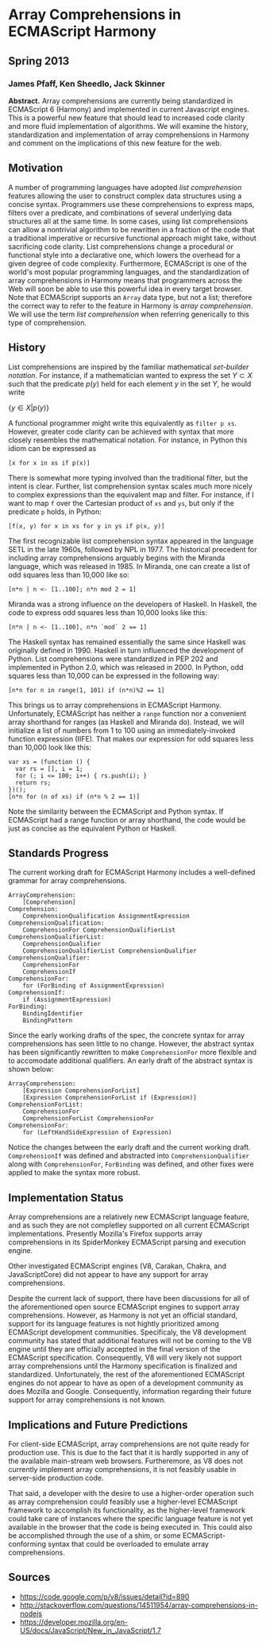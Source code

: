 # Array Comprehensions in ECMAScript Harmony
## Spring 2013
### James Pfaff, Ken Sheedlo, Jack Skinner

**Abstract.** Array comprehensions are currently being standardized in
ECMAScript 6 (Harmony) and implemented in current Javascript engines. This is a
powerful new feature that should lead to increased code clarity and more fluid
implementation of algorithms. We will examine the history, standardization and
implementation of array comprehensions in Harmony and comment on the
implications of this new feature for the web.

## Motivation

A number of programming languages have adopted *list comprehension* features
allowing the user to construct complex data structures using a concise syntax.
Programmers use these comprehensions to express maps, filters over a predicate,
and combinations of several underlying data structures all at the same time.  In
some cases, using list comprehensions can allow a nontrivial algorithm to be
rewritten in a fraction of the code that a traditional imperative or recursive
functional approach might take, without sacrificing code clarity. List
comprehensions change a procedural or functional style into a declarative one,
which lowers the overhead for a given degree of code complexity. Furthermore,
ECMAScript is one of the world's most popular programming languages, and the
standardization of array comprehensions in Harmony means that programmers across
the Web will soon be able to use this powerful idea in every target browser.
Note that ECMAScript supports an `Array` data type, but not a list; therefore
the correct way to refer to the feature in Harmony is *array comprehension*. We
will use the term *list comprehension* when referring generically to this type
of comprehension.

## History

List comprehensions are inspired by the familiar mathematical *set-builder
notation*. For instance, if a mathematician wanted to express the set $Y \subset
X$ such that the predicate $p(y)$ held for each element $y$ in the set $Y$, he
would write

$\{ y \in X | p(y) \}$

A functional programmer might write this equivalently as `filter p xs`. However,
greater code clarity can be achieved with syntax that more closely resembles the
mathematical notation. For instance, in Python this idiom can be expressed as

    [x for x in xs if p(x)]

There is somewhat more typing involved than the traditional filter, but the
intent is clear. Further, list comprehension syntax scales much more nicely to
complex expressions than the equivalent map and filter. For instance, if I want
to map `f` over the Cartesian product of `xs` and `ys`, but only if the
predicate `p` holds, in Python:

    [f(x, y) for x in xs for y in ys if p(x, y)]

The first recognizable list comprehension syntax appeared in the language SETL
in the late 1960s, followed by NPL in 1977. The historical precedent for including array
comprehensions arguably begins with the Miranda language, which was released in
1985. In Miranda, one can create a list of odd squares less than 10,000 like so:

    [n*n | n <- [1..100]; n*n mod 2 = 1]

Miranda was a strong influence on the developers of Haskell. In Haskell, the
code to express odd squares less than 10,000 looks like this:

    [n*n | n <- [1..100], n*n `mod` 2 == 1]

The Haskell syntax has remained essentially the same since Haskell was
originally defined in 1990. Haskell in turn influenced the development of
Python. List comprehensions were standardized in PEP 202 and implemented in
Python 2.0, which was released in 2000. In Python, odd squares less than 10,000
can be expressed in the following way:

    [n*n for n in range(1, 101) if (n*n)%2 == 1]

This brings us to array comprehensions in ECMAScript Harmony. Unfortunately,
ECMAScript has neither a `range` function nor a convenient array shorthand for
ranges (as Haskell and Miranda do). Instead, we will initialize a list of
numbers from 1 to 100 using an immediately-invoked function expression (IIFE).
That makes our expression for odd squares less than 10,000 look like this:

    var xs = (function () {
      var rs = [], i = 1;
      for (; i <= 100; i++) { rs.push(i); }
      return rs;
    })();
    [n*n for (n of xs) if (n*n % 2 == 1)]

Note the similarity between the ECMAScript and Python syntax. If ECMAScript had
a range function or array shorthand, the code would be just as concise as the
equivalent Python or Haskell. 

## Standards Progress

The current working draft for ECMAScript Harmony includes a well-defined grammar
for array comprehensions.

    ArrayComprehension:
        [Comprehension]
    Comprehension:
        ComprehensionQualification AssignmentExpression
    ComprehensionQualification:
        ComprehensionFor ComprehensionQualifierList
    ComprehensionQualifierList:
        ComprehensionQualifier
        ComprehensionQualifierList ComprehensionQualifier
    ComprehensionQualifier:
        ComprehensionFor
        ComprehensionIf
    ComprehensionFor:
        for (ForBinding of AssignmentExpression)
    ComprehensionIf:
        if (AssignmentExpression)
    ForBinding:
        BindingIdentifier
        BindingPattern

Since the early working drafts of the spec, the concrete syntax for array
comprehensions has seen little to no change. However, the abstract syntax has
been significantly rewritten to make `ComprehensionFor` more flexible and to
accomodate additional qualifiers. An early draft of the abstract syntax is shown
below:

    ArrayComprehension:
        [Expression ComprehensionForList]
        [Expression ComprehensionForList if (Expression)]
    ComprehensionForList: 
        ComprehensionFor
        ComprehensionForList ComprehensionFor 
    ComprehensionFor:
        for (LeftHandSideExpression of Expression)

Notice the changes between the early draft and the current working draft.
`ComprehensionIf` was defined and abstracted into `ComprehensionQualifier` along
with `ComprehensionFor`, `ForBinding` was defined, and other fixes were applied
to make the syntax more robust.

## Implementation Status

Array comprehensions are a relatively new ECMAScript language feature, and
as such they are not completley supported on all current ECMAScript
implementations. Presently Mozilla's Firefox supports array comprehensions
in its SpiderMonkey ECMAScript parsing and execution engine.

Other investigated ECMAScript engines (V8, Carakan, Chakra, and
JavaScriptCore) did not appear to have any support for array comprehensions.

Despite the current lack of support, there have been discussions for all of the
aforementioned open source ECMAScript engines to support array comprehensions.
However, as Harmony is not yet an official standard, support for its language
features is not hightly prioritized among ECMAScript development communities.
Specificaly, the V8 development community has stated that additional features
will not be coming to the V8 engine until they are officially accepted in the
final version of the ECMAScript specification. Consequently, V8 will very likely
not support array comprehensions until the Harmony specification is finalized
and standardized. Unfortunately, the rest of the aforementioned ECMAScript engines
do not appear to have as open of a development community as does Mozilla and
Google. Consequently, information regarding their future support for array
comprehensions is not known.

## Implications and Future Predictions

For client-side ECMAScript, array comprehensions are not quite ready for
production use. This is due to the fact that it is hardly supported in any
of the available main-stream web browsers. Furtheremore, as V8 does not
currently implement array comprehensions, it is not feasibly usable in
server-side production code.

That said, a developer with the desire to use a higher-order operation such
as array comprehension could feasibly use a higher-level ECMAScript framework
to accomplish its functionality, as the higher-level framework could take care
of instances where the specific language feature is not yet available in the
browser that the code is being executed in. This could also be accomplished
through the use of a shim, or some ECMAScript-conforming syntax that could
be overloaded to emulate array comprehensions.

## Sources
- https://code.google.com/p/v8/issues/detail?id=890
- http://stackoverflow.com/questions/14511954/array-comprehensions-in-nodejs
- https://developer.mozilla.org/en-US/docs/JavaScript/New_in_JavaScript/1.7
